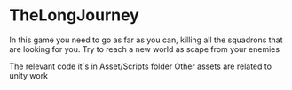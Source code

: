 # TheLongJourney
In this game you need to go as far as you can, killing all the squadrons that are looking for you. Try to reach a new world as scape from your enemies

The relevant code it´s in Asset/Scripts folder
Other assets are related to unity work
